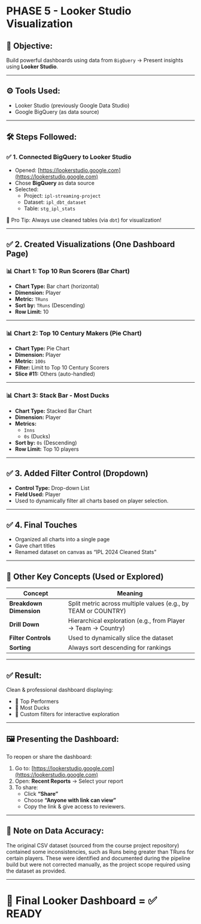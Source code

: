 # PHASE 5 - Looker Studio Visualization

## 🎯 Objective:
Build powerful dashboards using data from `BigQuery` → Present insights using **Looker Studio**.

---

## ⚙️ Tools Used:
- Looker Studio (previously Google Data Studio)
- Google BigQuery (as data source)

---

## 🛠️ Steps Followed:

### ✅ 1. Connected BigQuery to Looker Studio

- Opened: [https://lookerstudio.google.com](https://lookerstudio.google.com)
- Chose **BigQuery** as data source
- Selected:
  - Project: `ipl-streaming-project`
  - Dataset: `ipl_dbt_dataset`
  - Table: `stg_ipl_stats`

🧠 Pro Tip: Always use cleaned tables (via `dbt`) for visualization!

---

## ✅ 2. Created Visualizations (One Dashboard Page)

### 📊 Chart 1: Top 10 Run Scorers (Bar Chart)
- **Chart Type:** Bar chart (horizontal)
- **Dimension:** Player
- **Metric:** `TRuns`
- **Sort by:** `TRuns` (Descending)
- **Row Limit:** 10

---

### 📊 Chart 2: Top 10 Century Makers (Pie Chart)
- **Chart Type:** Pie Chart
- **Dimension:** Player
- **Metric:** `100s`
- **Filter:** Limit to Top 10 Century Scorers
- **Slice #11:** Others (auto-handled)

---

### 📊 Chart 3: Stack Bar - Most Ducks
- **Chart Type:** Stacked Bar Chart
- **Dimension:** Player
- **Metrics:**
  - `Inns`
  - `0s` (Ducks)
- **Sort by:** `0s` (Descending)
- **Row Limit:** Top 10 players

---

## ✅ 3. Added Filter Control (Dropdown)

- **Control Type:** Drop-down List
- **Field Used:** Player
- Used to dynamically filter all charts based on player selection.

---

## ✅ 4. Final Touches

- Organized all charts into a single page
- Gave chart titles
- Renamed dataset on canvas as “IPL 2024 Cleaned Stats”

---

## 🧠 Other Key Concepts (Used or Explored)

| Concept | Meaning |
|--------|---------|
| **Breakdown Dimension** | Split metric across multiple values (e.g., by TEAM or COUNTRY) |
| **Drill Down** | Hierarchical exploration (e.g., from Player → Team → Country) |
| **Filter Controls** | Used to dynamically slice the dataset |
| **Sorting** | Always sort descending for rankings |

---

## ✅ Result:
Clean & professional dashboard displaying:

- 🏏 Top Performers
- 🥶 Most Ducks
- 🧠 Custom filters for interactive exploration

---

## 🖼️ Presenting the Dashboard:
To reopen or share the dashboard:

1. Go to: [https://lookerstudio.google.com](https://lookerstudio.google.com)
2. Open: **Recent Reports** → Select your report
3. To share:
   - Click **“Share”**
   - Choose **“Anyone with link can view”**
   - Copy the link & give access to reviewers.

---

## 📌 Note on Data Accuracy:
The original CSV dataset (sourced from the course project repository) contained some inconsistencies, such as Runs being greater than TRuns for certain players. These were identified and documented during the pipeline build but were not corrected manually, as the project scope required using the dataset as provided.

---

# 💪 Final Looker Dashboard = ✅ READY 
